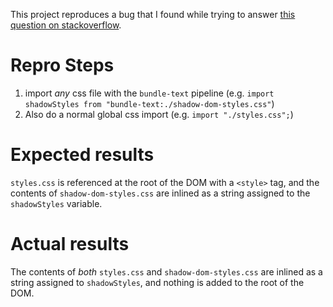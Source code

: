 This project reproduces a bug that I found while trying to answer [this question on stackoverflow](https://stackoverflow.com/questions/71260911/parceljs-with-bundle-text-css-import-is-not-working).

# Repro Steps
1. import _any_ css file with the `bundle-text` pipeline (e.g. `import shadowStyles from "bundle-text:./shadow-dom-styles.css"`)
2. Also do a normal global css import (e.g. `import "./styles.css";`)

# Expected results
`styles.css` is referenced at the root of the DOM with a `<style>` tag, and the contents of `shadow-dom-styles.css` are inlined as a string assigned to the `shadowStyles` variable.

# Actual results
The contents of _both_ `styles.css` and `shadow-dom-styles.css` are inlined as a string assigned to `shadowStyles`, and nothing is added to the root of the DOM.
